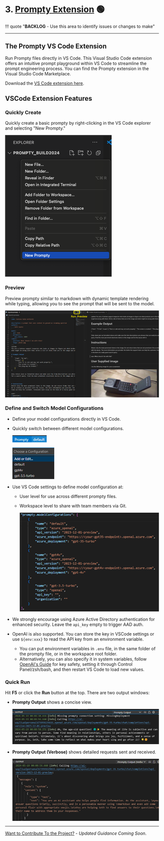 # 3. [Prompty Extension](https://www.prompty.ai/docs/guides/prompty-extension) 🟢

!!! quote "**BACKLOG** - Use this area to identify issues or changes to make"

---


## The Prompty VS Code Extension
Run Prompty files directly in VS Code. This Visual Studio Code extension offers an intuitive prompt playground within VS Code to streamline the prompt engineering process. You can find the Prompty extension in the Visual Studio Code Marketplace.

Download the [VS Code extension here](https://marketplace.visualstudio.com/items?itemName=ms-toolsai.prompty).

## VSCode Extension Features
### Quickly Create
Quickly create a basic prompty by right-clicking in the VS Code explorer and selecting "New Prompty."

![Quick Create](./../img/image-2.png)

### Preview
Preview prompty similar to markdown with dynamic template rendering while typing, allowing you to see the prompt that will be sent to the model.

![Preview](./../img/readme_preview.png)

### Define and Switch Model Configurations
* Define your model configurations directly in VS Code.
* Quickly switch between different model configurations.

  ![Define Configuration](./../img/image-5.png)

  ![Switch Model Configuration](./../img/switchModelConfiguration.png)
* Use VS Code settings to define model configuration at:
  * User level for use across different prompty files.
  * Workspace level to share with team members via Git.

    ![ModelConfigurationSettings](./../img/modelConfigurationSettings.png)

* We strongly encourage using Azure Active Directory authentication for enhanced security. Leave the `api_key` empty to trigger AAD auth.
* OpenAI is also supported. You can store the key in VSCode settings or use `${env:xxx}` to read the API key from an environment variable.
  * You can put environment variables in `.env` file, in the same folder of the prompty file, or in the workspace root folder.
  * Alternatively, you can also specify it in system variables, follow [OpenAI's Guide](https://help.openai.com/en/articles/5112595-best-practices-for-api-key-safety) for key safety, setting it through Control Panel/zsh/bash, and then restart VS Code to load new values.

### Quick Run
Hit **F5** or click the **Run** button at the top. There are two output windows:
* **Prompty Output** shows a concise view.

  ![Prompty Output](./../img/image-3.png)

* **Prompty Output (Verbose)** shows detailed requests sent and received.

  ![Prompty Output (Verbose)](./../img/image-8.png)

---
[Want to Contribute To the Project?](/docs/contributing/) - _Updated Guidance Coming Soon_.
